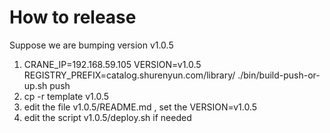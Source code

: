 # How to release

Suppose we are bumping version v1.0.5

1. CRANE_IP=192.168.59.105 VERSION=v1.0.5 REGISTRY_PREFIX=catalog.shurenyun.com/library/ ./bin/build-push-or-up.sh push
2. cp -r template v1.0.5
3. edit the file v1.0.5/README.md , set the VERSION=v1.0.5
4. edit the script v1.0.5/deploy.sh if needed
